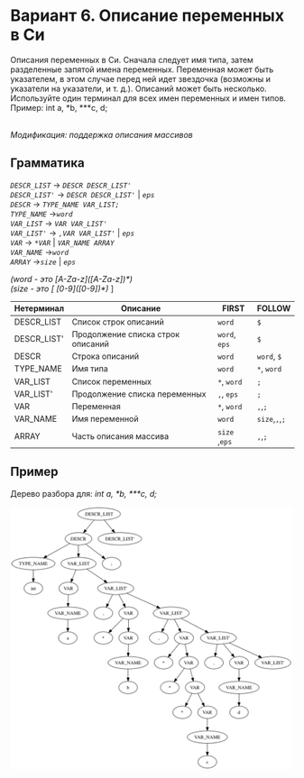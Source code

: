 # Вариант 6. Описание переменных в Си

Описания переменных в Си. Сначала следует имя типа, затем разделенные запятой имена переменных. Переменная может быть указателем, в этом случае перед ней идет звездочка (возможны и указатели на указатели, и т. д.). Описаний может быть несколько.<br>
Используйте один терминал для всех имен переменных и имен типов.<br>
Пример: int a, *b, ***c, d;<br><br>

*Moдификация: поддержка описания массивов*

## Грамматика
*`DESCR_LIST`* -> *`DESCR DESCR_LIST'`*<br>
*`DESCR_LIST'`* -> *`DESCR DESCR_LIST'`* | *`eps`* <br>
*`DESCR`* -> *`TYPE_NAME VAR_LIST;`*<br>
*`TYPE_NAME`* ->*`word`*<br>
*`VAR_LIST`* -> *`VAR VAR_LIST'`*<br>
*`VAR_LIST'`* -> *`,VAR VAR_LIST'`* | *`eps`* <br>
*`VAR`* -> *`*VAR`* | *`VAR_NAME ARRAY`*<br>
*`VAR_NAME`* ->*`word`*<br>
*`ARRAY`* ->*`size`* | *`eps`* <br>

*(word -  это \[A-Za-z\](\[A-Za-z\])\*)* <br>
*(size -  это [ \[0-9\](\[0-9\])\*)* ]

Нетерминал | Описание | FIRST | FOLLOW
-|-|-|-
DESCR_LIST | Список строк описаний | `word` | `$`
DESCR_LIST' | Продолжение списка строк описаний | `word`, `eps` | `$`
DESCR | Строка описаний | `word` | `word`, `$`
TYPE_NAME | Имя типа | `word` | `*`, `word`
VAR_LIST | Список переменных | `*`, `word` | `;`
VAR_LIST' | Продолжение списка переменных |  `,`, `eps`  | `;`
VAR | Переменная  |  `*`, `word` | `,`,`;`
VAR_NAME | Имя переменной |  `word` | `size`,`,`,`;`
ARRAY | Часть описания массива |  `size` ,`eps` | `,`,`;`

## Пример
Дерево разбора для: *int a, \*b, \*\*\*c, d;*<br>

<img src="tree.png" style="width: 500px; float: midle" />